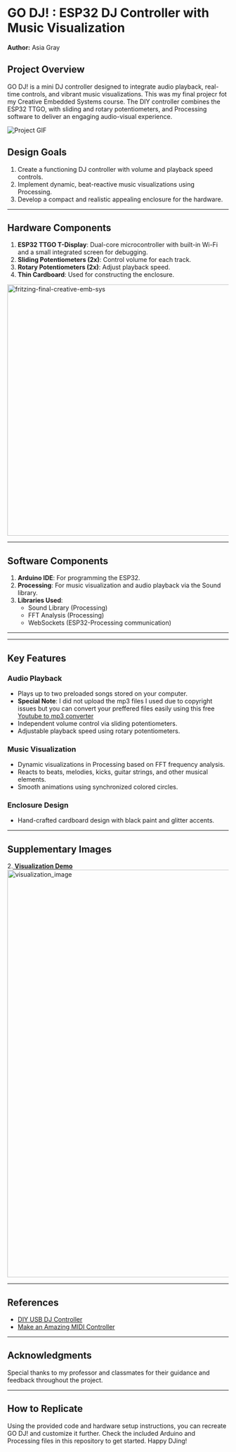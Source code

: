 # GO DJ! : ESP32 DJ Controller with Music Visualization

**Author:** Asia Gray

## Project Overview
GO DJ! is a mini DJ controller designed to integrate audio playback, real-time controls, and vibrant music visualizations. This was my final projecr fot my Creative Embedded Systems course. The DIY controller combines the ESP32 TTGO, with sliding and rotary potentiometers, and Processing software to deliver an engaging audio-visual experience. 

![Project GIF](link-to-gif-here)

## Design Goals
1. Create a functioning DJ controller with volume and playback speed controls.
2. Implement dynamic, beat-reactive music visualizations using Processing.
3. Develop a compact and realistic appealing enclosure for the hardware.
---

## Hardware Components

1. **ESP32 TTGO T-Display**: Dual-core microcontroller with built-in Wi-Fi and a small integrated screen for debugging.
2. **Sliding Potentiometers (2x)**: Control volume for each track.
3. **Rotary Potentiometers (2x)**: Adjust playback speed.
4. **Thin Cardboard**: Used for constructing the enclosure.

<img width="571" alt="fritzing-final-creative-emb-sys" src="https://github.com/user-attachments/assets/c1ab91a8-47d6-4531-b727-4ea007c02d9f" />


---

## Software Components

1. **Arduino IDE**: For programming the ESP32.
2. **Processing**: For music visualization and audio playback via the Sound library.
3. **Libraries Used**:
   - Sound Library (Processing)
   - FFT Analysis (Processing)
   - WebSockets (ESP32-Processing communication)

---

---

## Key Features

### Audio Playback
- Plays up to two preloaded songs stored on your computer.
- **Special Note**: I did not upload the mp3 files I used due to copyright issues but you can convert your preffered files easily using this free [Youtube to mp3 converter](https://cnvmp3.com/)
- Independent volume control via sliding potentiometers.
- Adjustable playback speed using rotary potentiometers.

### Music Visualization
- Dynamic visualizations in Processing based on FFT frequency analysis.
- Reacts to beats, melodies, kicks, guitar strings, and other musical elements.
- Smooth animations using synchronized colored circles.

### Enclosure Design
- Hand-crafted cardboard design with black paint and glitter accents.

---


## Supplementary Images
2.[ **Visualization Demo** ]([url](https://www.dropbox.com/scl/fi/iojfq5bkea20bokyefow9/Screen-Recording-2024-12-05-at-10.31.08-AM.mov?rlkey=z0i148vjdcu9x4hnyjdmrfefq&st=77ccg2vq&dl=0))<img width="926" alt="visualization_image" src="https://github.com/user-attachments/assets/7db1e4ce-ef2f-439d-9779-a8d1fd5732c9" />



---

## References
- [DIY USB DJ Controller](https://www.instructables.com/DIY-USB-DJ-Controller/)
- [Make an Amazing MIDI Controller](https://www.instructables.com/Make-an-Amazing-MIDI-Controller/)

---

## Acknowledgments
Special thanks to my professor and classmates for their guidance and feedback throughout the project.

---

## How to Replicate
Using the provided code and hardware setup instructions, you can recreate GO DJ! and customize it further. Check the included Arduino and Processing files in this repository to get started. Happy DJing!

